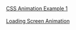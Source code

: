 [CSS Animation Example 1](https://kanyshaiosmonova.github.io/100daysofcode/Day-8/example1.html)<br> <br>
[Loading Screen Animation](https://kanyshaiosmonova.github.io/100daysofcode/Day-8/example2.html)
